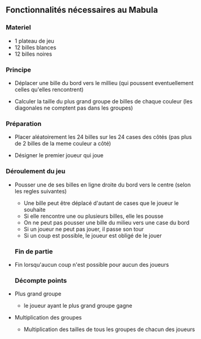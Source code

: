 ## Fonctionnalités nécessaires au Mabula

### Materiel

- 1 plateau de jeu
- 12 billes blances
- 12 billes noires

### Principe

- Déplacer une bille du bord vers le millieu (qui poussent eventuellement celles qu'elles rencontrent)

- Calculer la taille du plus grand groupe de billes de chaque couleur (les diagonales ne comptent pas dans les groupes)

### Préparation

- Placer aléatoirement les 24 billes sur les 24 cases des côtés (pas plus de 2 billes de la meme couleur a côté)

- Désigner le premier joueur qui joue

### Déroulement du jeu

- Pousser une de ses billes en ligne droite du bord vers le centre (selon les regles suivantes)
  - Une bille peut être déplacé d'autant de cases que le joueur le souhaite
  - Si elle rencontre une ou plusieurs billes, elle les pousse
  - On ne peut pas pousser une bille du milieu vers une case du bord
  - Si un joueur ne peut pas jouer, il passe son tour
  - Si un coup est possible, le joueur est obligé de le jouer

  ### Fin de partie 

- Fin lorsqu'aucun coup n'est possible pour aucun des joueurs

  ### Décompte points

- Plus grand groupe
  - le joueur ayant le plus grand groupe gagne
  
- Multiplication des groupes
  - Multiplication des tailles de tous les groupes de chacun des joueurs